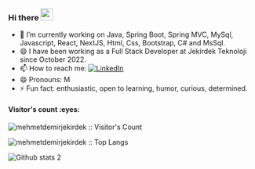### Hi there <a href="https://www.gautamkrishnar.com/"><img src="https://media.giphy.com/media/hvRJCLFzcasrR4ia7z/giphy.gif" width="25px"></a>


- 🔭 I’m currently working on Java, Spring Boot, Spring MVC, MySql, Javascript, React, NextJS, Html, Css, Bootstrap, C# and MsSql.
- 😄 I have been working as a Full Stack Developer at Jekirdek Teknoloji since October 2022.
- 📫 How to reach me: <a href="https://www.linkedin.com/in/mehmet-demir-968707215/" target="_blank"><img alt="LinkedIn" src="https://img.shields.io/badge/LinkedIn-@MehmetDemir-blue?style=flat&logo=linkedin"></a>
- 😄 Pronouns: M
- ⚡ Fun fact: enthusiastic, open to learning, humor, curious, determined.


<h4 align="left">Visitor's count :eyes:</h4>

<p align="left"><img src="https://profile-counter.glitch.me/{mehmetdemirjekirdek}/count.svg" alt="mehmetdemirjekirdek :: Visitor's Count" /></p>
<p align="left"><img src="https://github-readme-stats.vercel.app/api/top-langs/?username=mehmetdemirjekirdek&langs_count=10&layout=compact" alt="mehmetdemirjekirdek :: Top Langs" /></p>


![Github stats 2](https://github-readme-stats.vercel.app/api?username=mehmetdemirjekirdek&show_icons=true&theme=radical)
